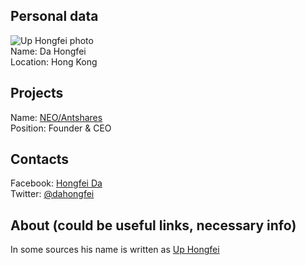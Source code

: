 ## Personal data
   ![Up Hongfei photo](https://ip.bitcointalk.org/?u=http%3A%2F%2Fi.imgur.com%2FJ20U3CL.png%3F1&t=579&c=0mkfSXLcPD6bBg)  
   Name: Da Hongfei  
   Location: Hong Kong  
## Projects
   Name: [NEO/Antshares](../projects/neo.md)  
   Position: Founder & CEO  
## Contacts
   Facebook: [Hongfei Da](https://www.facebook.com/profile.php?id=100006278106893)  
   Twitter: [@dahongfei](https://twitter.com/dahongfei)    
## About (could be useful links, necessary info)
In some sources his name is written as [Up Hongfei](https://www.crunchbase.com/person/up-hongfei)
